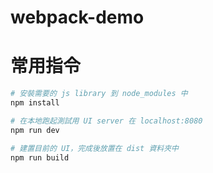 # webpack-demo
# 常用指令
``` bash
# 安裝需要的 js library 到 node_modules 中
npm install

# 在本地跑起測試用 UI server 在 localhost:8080
npm run dev

# 建置目前的 UI，完成後放置在 dist 資料夾中
npm run build
